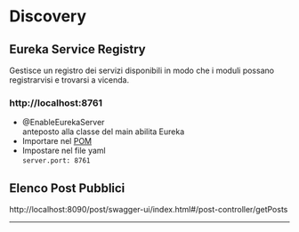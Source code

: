 # Discovery

## Eureka Service Registry
Gestisce un registro dei servizi disponibili in modo che i moduli possano registrarvisi e trovarsi a vicenda.
### http://localhost:8761
- @EnableEurekaServer  
  anteposto alla classe del main abilita Eureka  
- Importare nel [POM](./pom.xml)
- Impostare nel file yaml  
  `server.port: 8761`

## Elenco Post Pubblici
http://localhost:8090/post/swagger-ui/index.html#/post-controller/getPosts

---
